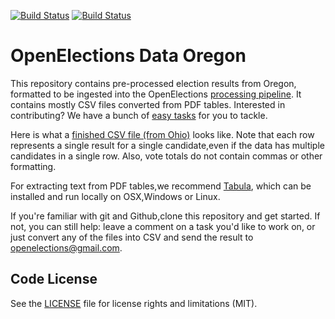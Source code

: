 [![Build Status](https://github.com/openelections/openelections-data-or/actions/workflows/data_tests.yml/badge.svg?branch=master)](https://github.com/openelections/openelections-data-or/actions)
[![Build Status](https://github.com/openelections/openelections-data-or/actions/workflows/format_tests.yml/badge.svg?branch=master)](https://github.com/openelections/openelections-data-or/actions)

# OpenElections Data Oregon

This repository contains pre-processed election results from Oregon, formatted to be ingested into the OpenElections [processing pipeline](http://docs.openelections.net/guide/). It contains mostly CSV files converted from PDF tables. Interested in contributing? We have a bunch of [easy tasks](https://github.com/openelections/openelections-data-or/labels/easy%20task) for you to tackle.

Here is what a [finished CSV file (from Ohio)](https://github.com/openelections/openelections-data-oh/blob/master/2000/20001107__oh__general__president.csv) looks like. Note that each row represents a single result for a single candidate,even if the data has multiple candidates in a single row. Also, vote totals do not contain commas or other formatting.

For extracting text from PDF tables,we recommend [Tabula](http://tabula.technology/), which can be installed and run locally on OSX,Windows or Linux.

If you're familiar with git and Github,clone this repository and get started. If not, you can still help: leave a comment on a task you'd like to work on, or just convert any of the files into CSV and send the result to openelections@gmail.com.

## Code License

See the [LICENSE](LICENSE.md) file for license rights and limitations (MIT).
